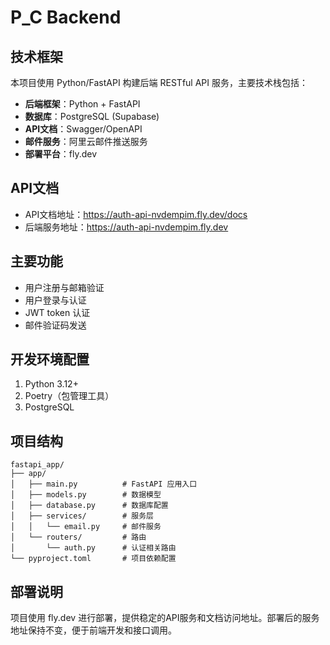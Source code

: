 # P_C Backend

## 技术框架
本项目使用 Python/FastAPI 构建后端 RESTful API 服务，主要技术栈包括：

- **后端框架**：Python + FastAPI
- **数据库**：PostgreSQL (Supabase)
- **API文档**：Swagger/OpenAPI
- **邮件服务**：阿里云邮件推送服务
- **部署平台**：fly.dev

## API文档
- API文档地址：https://auth-api-nvdempim.fly.dev/docs
- 后端服务地址：https://auth-api-nvdempim.fly.dev

## 主要功能
- 用户注册与邮箱验证
- 用户登录与认证
- JWT token 认证
- 邮件验证码发送

## 开发环境配置
1. Python 3.12+
2. Poetry（包管理工具）
3. PostgreSQL

## 项目结构
```
fastapi_app/
├── app/
│   ├── main.py          # FastAPI 应用入口
│   ├── models.py        # 数据模型
│   ├── database.py      # 数据库配置
│   ├── services/        # 服务层
│   │   └── email.py     # 邮件服务
│   └── routers/         # 路由
│       └── auth.py      # 认证相关路由
└── pyproject.toml       # 项目依赖配置
```

## 部署说明
项目使用 fly.dev 进行部署，提供稳定的API服务和文档访问地址。部署后的服务地址保持不变，便于前端开发和接口调用。
